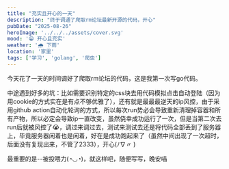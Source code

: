 ```yaml
---
title: "充实且开心的一天"
description: "终于调通了爬取rm论坛最新开源的代码，开心"
pubDate: "2025-08-26"
heroImage: '../../../assets/cover.svg'
mood: '😁 开心且充实'
weather: '🌧️ 下雨'
location: '家里'
tags: ['学习', 'golang', '爬虫']
---
```


今天花了一天的时间调好了爬取rm论坛的代码，这是我第一次写go代码。

中途遇到好多的坑：比如需要识别特定的css块去用代码模拟点击自动登陆（因为用cookie的方式实在是有点不够优雅了），还有就是最最最逆天的ip风控，由于采用github action自动化轮询的方式，所以每次run势必会导致重新清理掉容器和所有产物，所以必定会导致ip一直改变，虽然侥幸成功运行了一次，但是当第二次去run后就被风控了😭，调过来调过去，测试来测试去还是将代码全部丢到了服务器上，毕竟服务器闲着也是闲着，好在是成功跑起来了（虽然中间出现了一次超时，后面没有复现出来，不管了2333），开心(ﾉ∇︎〃 )

最重要的是--被投喂力(◔◡◔)，就这样吧，随便写写，晚安喵
